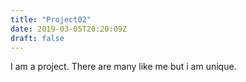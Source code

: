 ```yaml
---
title: "Project02"
date: 2019-03-05T20:20:09Z
draft: false
---
```


I am a project. There are many like me but i am unique.
